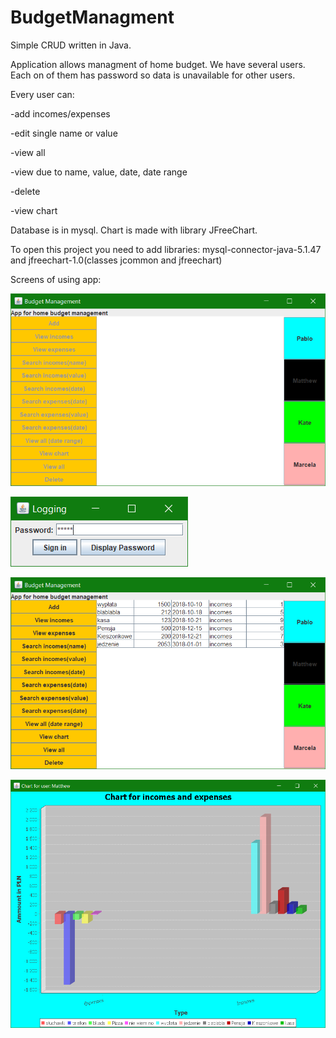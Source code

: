 # BudgetManagment
Simple CRUD written in Java. 

Application allows managment of home budget. We have several users. Each on of them has password so data is unavailable for other users.

Every user can:

-add incomes/expenses

-edit single name or value

-view all

-view due to name, value, date, date range

-delete 

-view chart

Database is in mysql. Chart is made with library JFreeChart.

To open this project you need to add libraries: mysql-connector-java-5.1.47 and jfreechart-1.0(classes jcommon and jfreechart)

Screens of using app:

![start](https://github.com/MateuszWiorek/BudgetManagment/blob/master/photos/start.png)

![password](https://github.com/MateuszWiorek/BudgetManagment/blob/master/photos/password.png)

![view](https://github.com/MateuszWiorek/BudgetManagment/blob/master/photos/view.png)

![chart](https://github.com/MateuszWiorek/BudgetManagment/blob/master/photos/chart.png)
